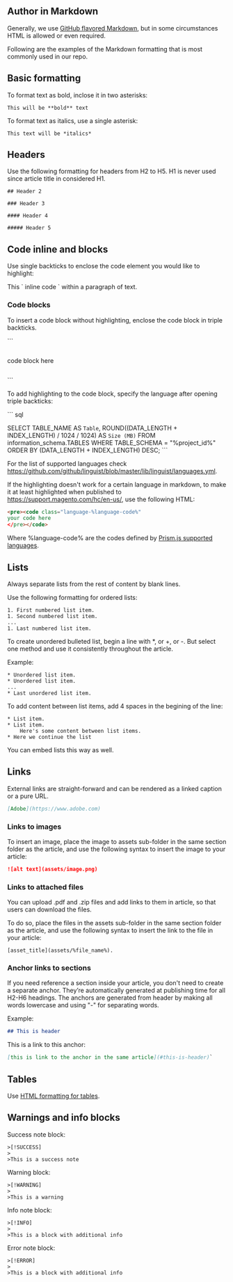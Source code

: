 ## Author in Markdown
Generally, we use [GitHub flavored Markdown](https://github.github.com/gfm/), but in some circumstances HTML is allowed or even required.

Following are the examples of the Markdown formatting that is most commonly used in our repo.

## Basic formatting

To format text as bold, inclose it in two asterisks:

`This will be **bold** text`

To format text as italics, use a single asterisk:

`This text will be *italics*`

## Headers

Use the following formatting for headers from H2 to H5. H1 is never used since article title in considered H1.

`## Header 2 `

`### Header 3 `

`#### Header 4`

`##### Header 5`

## Code inline and blocks

Use single backticks to enclose the code element you would like to highlight:

This \` inline code \` within a paragraph of text.

### Code blocks

To insert a code block without highlighting, enclose the code block in triple backticks.

\`\`\`

```markdown
```
code block here
```
```

\`\`\`

To add highlighting to the code block, specify the language after opening triple backticks:

\`\`\` sql

SELECT TABLE_NAME AS `Table`,
  ROUND((DATA_LENGTH + INDEX_LENGTH) / 1024 / 1024) AS `Size (MB)`
FROM information_schema.TABLES
WHERE TABLE_SCHEMA = "%project_id%"
ORDER BY (DATA_LENGTH + INDEX_LENGTH) DESC;
\`\`\`

For the list of supported languages check https://github.com/github/linguist/blob/master/lib/linguist/languages.yml.

If the highlighting doesn't work for a certain language in markdown, to make it at least highlighted when published to https://support.magento.com/hc/en-us/, use the following HTML:

```html
<pre><code class="language-%language-code%"
your code here
</pre></code>
```

Where %language-code% are the codes defined by [Prism.js supported languages](https://prismjs.com/#supported-languages).

## Lists

Always separate lists from the rest of content by blank lines.

Use the following formatting for ordered lists:

```
1. First numbered list item.
1. Second numbered list item.
...
1. Last numbered list item.
```

To create unordered bulleted list, begin a line with *, or +, or -. But select one method and use it consistently throughout the article.

Example:

```
* Unordered list item.
* Unordered list item.
...
* Last unordered list item.
```
To add content between list items, add 4 spaces in the begining of the line:

```
* List item.
* List item.
    Here's some content between list items.
* Here we continue the list
```

You can embed lists this way as well.

## Links

External links are straight-forward and can be rendered as a linked caption or a pure URL.
```markdown
[Adobe](https://www.adobe.com)
```

### Links to images

To insert an image, place the image to assets sub-folder in the same section folder as the article, and use the following syntax to insert the image to your article:

```markdown
![alt text](assets/image.png)
```

### Links to attached files
You can upload .pdf and .zip files and add links to them in article, so that users can download the files.

To do so, place the files in the assets sub-folder in the same section folder as the article, and use the following syntax to insert the link to the file in your article:

```
[asset_title](assets/%file_name%).
```

### Anchor links to sections

If you need reference a section inside your article, you don't need to create a separate anchor. They’re automatically generated at publishing time for all H2-H6 headings. The anchors are generated from header by making all words lowercase and using "-" for separating words.

Example:

```markdown
## This is header
```

This is a link to this anchor:

```markdown
[this is link to the anchor in the same article](#this-is-header)`
```

## Tables

Use [HTML formatting for tables](https://www.w3schools.com/html/html_tables.asp).


## Warnings and info blocks

Success note block:
```
>[!SUCCESS]
>
>This is a success note
```
Warning block:
```
>[!WARNING]
>
>This is a warning
```

Info note block:
```
>[!INFO]
>
>This is a block with additional info
```

Error note block:
```
>[!ERROR]
>
>This is a block with additional info
```
